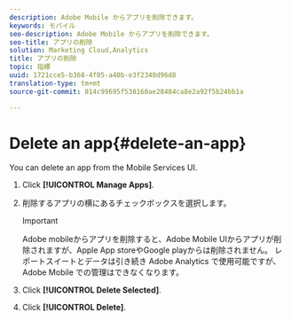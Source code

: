 ```yaml
---
description: Adobe Mobile からアプリを削除できます。
keywords: モバイル
seo-description: Adobe Mobile からアプリを削除できます。
seo-title: アプリの削除
solution: Marketing Cloud,Analytics
title: アプリの削除
topic: 指標
uuid: 1721cce5-b368-4f05-a40b-e3f2348d96d8
translation-type: tm+mt
source-git-commit: 814c99695f538160ae28484ca8e2a92f5b24bb1a

---
```



# Delete an app{#delete-an-app}

You can delete an app from the Mobile Services UI.

1. Click **[!UICONTROL Manage Apps]**.
1. 削除するアプリの横にあるチェックボックスを選択します。

   >[!IMPORTANT]
   >
   >Adobe mobileからアプリを削除すると、Adobe Mobile UIからアプリが削除されますが、Apple App storeやGoogle playからは削除されません。 レポートスイートとデータは引き続き Adobe Analytics で使用可能ですが、Adobe Mobile での管理はできなくなります。

1. Click **[!UICONTROL Delete Selected]**.
1. Click **[!UICONTROL Delete]**.
